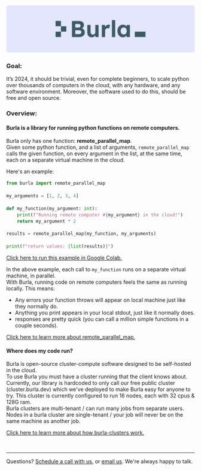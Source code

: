 <p align="center"><img src="/media/readme_banner.png" width=1000></p>

### Goal:

It’s 2024, it should be trivial, even for complete beginners, to scale python over thousands of computers in the cloud, with any hardware, and any software environment. Moreover, the software used to do this, should be free and open source.

### Overview:

#### Burla is a library for running python functions on remote computers.

Burla only has one function: **remote_parallel_map**.  
Given some python function, and a list of arguments, `remote_parallel_map` calls the given function, on every argument in the list, at the same time, each on a separate virtual machine in the cloud.

Here's an example:
```python
from burla import remote_parallel_map

my_arguments = [1, 2, 3, 4]

def my_function(my_argument: int):
    print(f"Running remote computer #{my_argument} in the cloud!")
    return my_argument * 2
    
results = remote_parallel_map(my_function, my_arguments)

print(f"return values: {list(results)}")
```

[Click here to run this example in Google Colab.](https://colab.research.google.com/drive/17MWiQFyFKxTmNBaq7POGL0juByWIMA3w?usp=sharing)

In the above example, each call to `my_function` runs on a separate virtual machine, in parallel.  
With Burla, running code on remote computers feels the same as running locally. This means:
- Any errors your function throws will appear on local machine just like they normally do.
- Anything you print appears in your local stdout, just like it normally does.
- responses are pretty quick (you can call a million simple functions in a couple seconds).

[Click here to learn more about remote_parallel_map.](https://docs.burla.dev/overview)

#### Where does my code run?
Burla is open-source cluster-compute software designed to be self-hosted in the cloud.  
To use Burla you must have a cluster running that the client knows about.  
Currently, our library is hardcoded to only call our free public cluster (cluster.burla.dev) which we've deployed to make Burla easy for anyone to try. This cluster is currently configured to run 16 nodes, each with 32 cpus & 128G ram.  
Burla clusters are multi-tenant / can run many jobs from separate users.  
Nodes in a burla cluster are single-tenant / your job will never be on the same machine as another job.

[Click here to learn more about how burla-clusters work.](https://docs.burla.dev/overview#how-does-it-work)

&nbsp;
&nbsp;

---
Questions?
[Schedule a call with us](https://cal.com/jakez/burla?duration=30), or [email us](mailto:jake@burla.dev). We're always happy to talk.